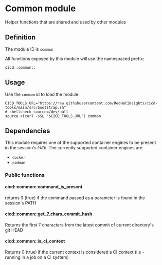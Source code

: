 # Common module

Helper functions that are shared and used by other modules

## Definition

The module ID is `common`

All functions exposed by this module will use the namespaced prefix:

```
cicd::common::
```

## Usage

Use the `common` id to load the module

```
CICD_TOOLS_URL="https://raw.githubusercontent.com/RedHatInsights/cicd-tools/main/src/bootstrap.sh"
# shellcheck source=/dev/null
source <(curl -sSL "$CICD_TOOLS_URL") common
```

## Dependencies

This module requires one of the supported container engines to be present in the session's `PATH`.
The currently supported container engines are:

- `docker`
- `podman`

### Public functions

#### cicd::common::command_is_present

returns 0 (true) if the command passed as a parameter is found in the session's PATH

#### cicd::common::get_7_chars_commit_hash

Returns the first 7 characters from the latest commit of current directory's git HEAD

#### cicd::common::is_ci_context

Returns 0 (true) if the current context is considered a CI context (i.e - running in a job on a CI
system)




